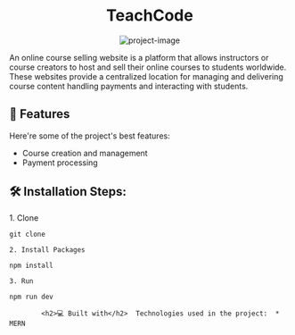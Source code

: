 <h1 align="center" id="title">TeachCode</h1>

<p align="center"><img src="https://cdn.pixabay.com/photo/2015/04/23/17/41/javascript-736400_1280.png" alt="project-image"></p>

<p id="description">An online course selling website is a platform that allows instructors or course creators to host and sell their online courses to students worldwide. These websites provide a centralized location for managing and delivering course content handling payments and interacting with students.</p>

  
  
<h2>🧐 Features</h2>

Here're some of the project's best features:

*   Course creation and management
*   Payment processing

<h2>🛠️ Installation Steps:</h2>

<p>1. Clone</p>

```
git clone 
```

<p><code>2. Install Packages</code></p>

```
npm install
```

<p><code>3. Run</code></p>

```
npm run dev
```

`         <h2>💻 Built with</h2>  Technologies used in the project:  *   MERN     `
